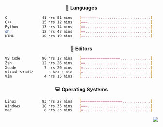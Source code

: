 <!--
<p align="center">
  <img height="50" src="https://cdn.simpleicons.org/c/81c8be" title="clang" alt="clang">
  <img height="50" src="https://cdn.simpleicons.org/c++/81c8be" title="cpp" alt="cpp">
  <img height="50" src="https://cdn.simpleicons.org/arm/81c8be" title="arm" alt="arm">
  <img height="50" src="https://cdn.simpleicons.org/stmicroelectronics/81c8be" title="stmicroelectronics" alt="stmicroelectronics">
  <img height="50" src="https://cdn.simpleicons.org/raspberrypi/81c8be" title="raspberrypi" alt="raspberrypi">
  <img height="50" src="https://cdn.simpleicons.org/cmake/81c8be" title="cmake" alt="cmake">
  <img height="50" src="https://cdn.simpleicons.org/gnubash/81c8be" title="gnubash" alt="gnubash">
</p>
-->

<!--START_SECTION:wakatime_gen-->
<div align="center">

### :hammer: Languages

```sh
C                41 hrs 51 mins   [========........................]    34.75%
C++              15 hrs 12 mins   [===.............................]    12.63%
Python           13 hrs 14 mins   [==..............................]    10.99%
sh               12 hrs 47 mins   [==..............................]    10.61%
HTML             10 hrs 19 mins   [==..............................]     8.57%
```

</div>

<div align="center">

### :floppy_disk: Editors

```sh
VS Code          90 hrs 17 mins   [==================..............]    74.95%
Zsh              12 hrs 26 mins   [==..............................]    10.32%
Xcode             7 hrs 20 mins   [=...............................]     6.09%
Visual Studio       6 hrs 1 min   [=...............................]     4.99%
Vim               4 hrs 15 mins   [................................]     3.53%
```

</div>

<div align="center">

### :computer: Operating Systems

```sh
Linux            93 hrs 27 mins   [===================.............]    77.57%
Windows          18 hrs 35 mins   [===.............................]    15.44%
Mac               8 hrs 25 mins   [=...............................]     6.99%
```

</div>


<!--END_SECTION:wakatime_gen-->

<div align="right">

[![](https://komarev.com/ghpvc/?username=luswdev&color=283044&style=for-the-badge&label=visiters)](https://github.com/luswdev)

</div>
